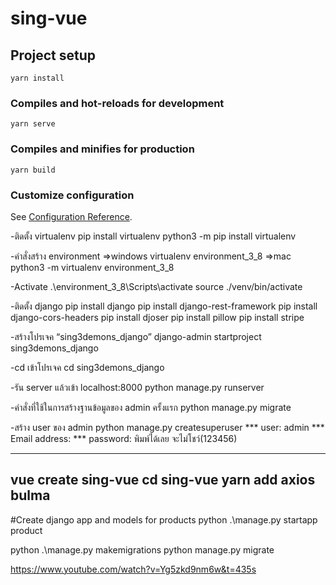# sing-vue

## Project setup
```
yarn install
```

### Compiles and hot-reloads for development
```
yarn serve
```

### Compiles and minifies for production
```
yarn build
```

### Customize configuration
See [Configuration Reference](https://cli.vuejs.org/config/).

 -ติดตั้ง virtualenv
pip install virtualenv
python3 -m pip install virtualenv

-คำสั่งสร้าง environment
=>windows
virtualenv environment_3_8
=>mac
python3 -m virtualenv environment_3_8

-Activate
 .\environment_3_8\Scripts\activate
source ./venv/bin/activate


-ติดตั้ง django
pip install django
pip install django-rest-framework
pip install django-cors-headers
pip install djoser
pip install pillow
pip install stripe

-สร้างโปรเจค “sing3demons_django”
django-admin startproject sing3demons_django

-cd เข้าโปรเจค
cd sing3demons_django

-รัน server แล้วเข้า localhost:8000
python manage.py runserver

-คำสั่งที่ใช้ในการสร้างฐานข้อมูลของ admin ครั้งแรก
python manage.py migrate

-สร้าง user ของ admin
python manage.py createsuperuser
*** user: admin
*** Email address: 
*** password: พิมพ์ได้เลย จะไม่โชว์(123456)

------------------------------

 vue create sing-vue
 cd sing-vue
 yarn add axios bulma
 -----------------------------

#Create django app and models for products
python .\manage.py startapp product

 python .\manage.py makemigrations
 python manage.py migrate
 
https://www.youtube.com/watch?v=Yg5zkd9nm6w&t=435s